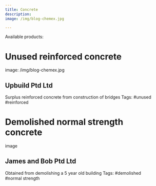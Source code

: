 ```yaml
---
title: Concrete
description: 
image: /img/blog-chemex.jpg

---
```


Available products: 

# Unused reinforced concrete  
image: /img/blog-chemex.jpg
## Upbuild Ptd Ltd 
Surplus reinforced concrete from construction of bridges 
Tags: #unused #reinforced 


# Demolished normal strength concrete 
image 
## James and Bob Ptd Ltd 
Obtained from demolishing a 5 year old building 
Tags: #demolished #normal strength 

